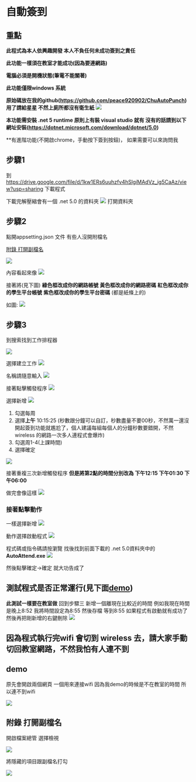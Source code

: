 # 自動簽到
## 重點
**此程式為本人依興趣開發 本人不負任何未成功簽到之責任**

**此功能一樣須在教室才能成功(因為要連網路)**

**電腦必須是開機狀態(筆電不能關著)**

**此功能僅限windows 系統**

**原始碼放在我的github(https://github.com/peace920902/ChuAutoPunch) 用了請給星星 不然上廁所都沒有衛生紙**
![](https://i.imgur.com/5QZEkQy.png)

**本功能需安裝 .net 5 runtime 原則上有裝 visual studio 就有
沒有的話請到以下網址安裝(https://dotnet.microsoft.com/download/dotnet/5.0)**

**有進階功能(不開啟chrome，手動按下簽到按鈕)， 如果需要可以來詢問我

## 步驟1
到 https://drive.google.com/file/d/1kw1ERs6uuhzfv4hSlgiMAdVz_ig5CaAz/view?usp=sharing 下載程式

下載完解壓縮會有一個 .net 5.0 的資料夾
![](https://i.imgur.com/2jhVwGS.png)
打開資料夾

## 步驟2

點開appsetting.json 文件
有些人沒開附檔名

[附錄 打開副檔名](https://hackmd.io/@lazcat/SJ3l3pZBd#%E9%99%84%E9%8C%84-%E6%89%93%E9%96%8B%E5%89%AF%E6%AA%94%E5%90%8D)

![](https://i.imgur.com/j0bEhcF.png)

內容看起來像
![](https://i.imgur.com/piSFeA4.png)

接著將(見下圖)
**綠色框改成你的網路帳號**
**黃色框改成你的網路密碼**
**紅色框改成你的學生平台帳號**
**紫色框改成你的學生平台密碼**
(都是紙條上的)

如圖:
![](https://i.imgur.com/l1St3Wl.png)

## 步驟3
到搜索找到工作排程器

![](https://i.imgur.com/jmgIomu.png)

選擇建立工作
![](https://i.imgur.com/6RY14LC.png)

名稱請隨意輸入
![](https://i.imgur.com/bhbVT5z.png)

接著點擊觸發程序
![](https://i.imgur.com/5vFY3cn.png)

選擇新增
![](https://i.imgur.com/uTII0qg.png)


1. 勾選每周
2. 選擇**上午** 10:15:25 (秒數跟分鐘可以自訂，秒數盡量不要00秒，不然萬一還沒開起簽到功能就尷尬了，個人建議每組每個人的分鐘秒數要錯開，不然wireless 的網路一次多人連程式會爆炸)
3. 勾選周1-4(上課時間)
4. 選擇確定

![](https://i.imgur.com/KUvNOil.png)


接著重複三次新增觸發程序
**但是將第2點的時間分別改為 下午12:15 下午01:30 下午06:00**

做完會像這樣
![](https://i.imgur.com/Hnqf0yI.png)

### 接著點擊動作
一樣選擇新增
![](https://i.imgur.com/h74a5Q2.png)

動作選擇啟動程式
![](https://i.imgur.com/z7fRp6L.png)

程式碼或指令碼請按瀏覽
找後找到前面下載的 .net 5.0資料夾中的 **AutoAttend.exe**
![](https://i.imgur.com/Sig6EWH.png)

然後點擊確定->確定 就大功告成了

## 測試程式是否正常運行(見下面[demo](https://hackmd.io/@lazcat/SJ3l3pZBd#demo))

**此測試一樣要在教室做**
回到步驟三
新增一個離現在比較近的時間
例如我現在時間是晚上8:52
我將時間設定為8:55
然後存檔
等到8:55 如果程式有啟動就有成功了
然後再把剛新增的右鍵刪除
![](https://i.imgur.com/Avdp501.png)

## 因為程式執行完wifi 會切到 wireless 去，請大家手動切回教室網路，不然我怕有人連不到

## demo
原先會開啟兩個網頁
一個用來連接wifi
因為我demo的時候是不在教室的時間
所以連不到wifi

![](https://imgur.com/3HbBcVe.gif)

## 附錄 打開副檔名
開啟檔案總管
選擇檢視

![](https://i.imgur.com/cubd60F.png)

將隱藏的項目跟副檔名打勾

![](https://i.imgur.com/zXz57QA.png)

